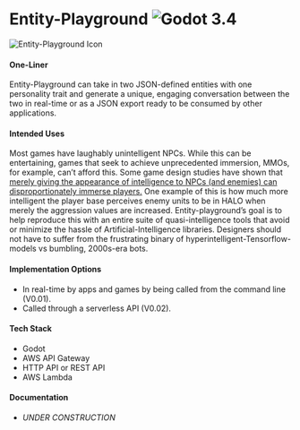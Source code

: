 # Entity-Playground ![Godot 3.4](https://img.shields.io/badge/godot-v3.4-%23478cbf)

![Entity-Playground Icon](https://lh3.googleusercontent.com/pw/AM-JKLUWMLLn_GNOi5fxzjkytSf5ZVBgeg10lIBgxGh-QinJ62uHTtP5S6FBjMB1vkjrkmxvKqSb04ibiIIXPoxrYoIH6LdXdr19NadT4Tbif2zCGWj4-TJlMGeMMIQUVyLaZz0q6nPN31mrgQiS0kIS2B4=s192-no)

#### One-Liner

Entity-Playground can take in two JSON-defined entities with one personality trait and generate a unique, engaging conversation between the two in real-time or as a JSON export ready to be consumed by other applications.

#### Intended Uses

Most games have laughably unintelligent NPCs. While this can be entertaining, games that seek to achieve unprecedented immersion, MMOs, for example, can’t afford this. Some game design studies have shown that [merely giving the appearance of intelligence to NPCs (and enemies) can disproportionately immerse players.](https://www.youtube.com/watch?v=9bbhJi0NBkk) One example of this is how much more intelligent the player base perceives enemy units to be in HALO when merely the aggression values are increased. Entity-playground’s goal is to help reproduce this with an entire suite of quasi-intelligence tools that avoid or minimize the hassle of Artificial-Intelligence libraries. Designers should not have to suffer from the frustrating binary of hyperintelligent-Tensorflow-models vs bumbling, 2000s-era bots.

#### Implementation Options

- In real-time by apps and games by being called from the command line (V0.01).
- Called through a serverless API (V0.02).

#### Tech Stack

- Godot
- AWS API Gateway
- HTTP API or REST API
- AWS Lambda

#### Documentation

- *UNDER CONSTRUCTION*

